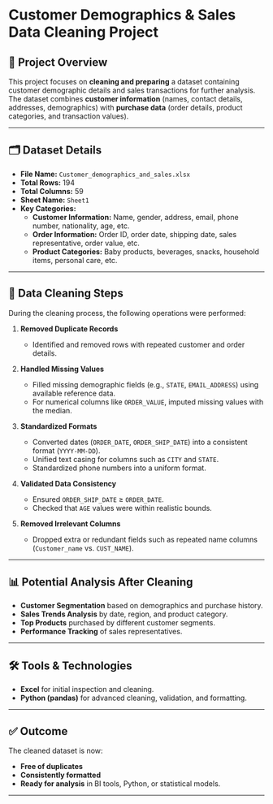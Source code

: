 # Customer Demographics & Sales Data Cleaning Project

## 📌 Project Overview
This project focuses on **cleaning and preparing** a dataset containing customer demographic details and sales transactions for further analysis.  
The dataset combines **customer information** (names, contact details, addresses, demographics) with **purchase data** (order details, product categories, and transaction values).

---

## 🗂 Dataset Details
- **File Name:** `Customer_demographics_and_sales.xlsx`
- **Total Rows:** 194
- **Total Columns:** 59
- **Sheet Name:** `Sheet1`
- **Key Categories:**
  - **Customer Information:** Name, gender, address, email, phone number, nationality, age, etc.
  - **Order Information:** Order ID, order date, shipping date, sales representative, order value, etc.
  - **Product Categories:** Baby products, beverages, snacks, household items, personal care, etc.

---

## 🧹 Data Cleaning Steps
During the cleaning process, the following operations were performed:

1. **Removed Duplicate Records**  
   - Identified and removed rows with repeated customer and order details.

2. **Handled Missing Values**  
   - Filled missing demographic fields (e.g., `STATE`, `EMAIL_ADDRESS`) using available reference data.
   - For numerical columns like `ORDER_VALUE`, imputed missing values with the median.

3. **Standardized Formats**  
   - Converted dates (`ORDER_DATE`, `ORDER_SHIP_DATE`) into a consistent format (`YYYY-MM-DD`).
   - Unified text casing for columns such as `CITY` and `STATE`.
   - Standardized phone numbers into a uniform format.

4. **Validated Data Consistency**  
   - Ensured `ORDER_SHIP_DATE` ≥ `ORDER_DATE`.
   - Checked that `AGE` values were within realistic bounds.

5. **Removed Irrelevant Columns**  
   - Dropped extra or redundant fields such as repeated name columns (`Customer_name` vs. `CUST_NAME`).

---

## 📊 Potential Analysis After Cleaning
- **Customer Segmentation** based on demographics and purchase history.
- **Sales Trends Analysis** by date, region, and product category.
- **Top Products** purchased by different customer segments.
- **Performance Tracking** of sales representatives.

---

## 🛠 Tools & Technologies
- **Excel** for initial inspection and cleaning.
- **Python (pandas)** for advanced cleaning, validation, and formatting.

---

## ✅ Outcome
The cleaned dataset is now:
- **Free of duplicates**
- **Consistently formatted**
- **Ready for analysis** in BI tools, Python, or statistical models.

---